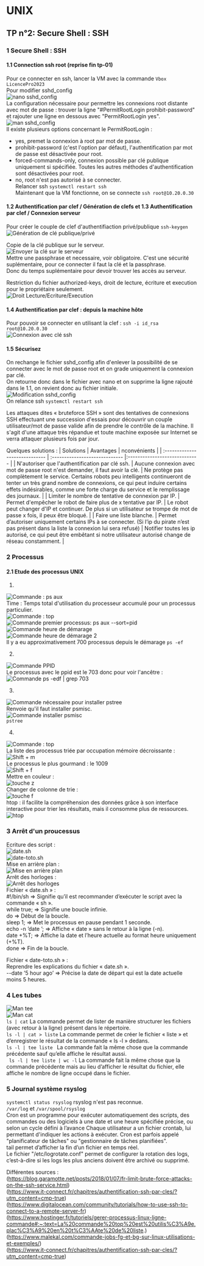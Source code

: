 
# UNIX

## TP n°2: Secure Shell : SSH

### 1 Secure Shell : SSH

#### 1.1 Connection ssh root (reprise fin tp-01)

Pour ce connecter en ssh, lancer la VM avec la commande ``` Vbox LicencePro2023 ```  
Pour modifier sshd_config  
![nano sshd_config](./asset/nano_sshd_config.png)  
La configuration nécessaire pour permettre les connexions root distante avec mot de passe : trouver la ligne "#PermitRootLogin prohibit-password" et rajouter une ligne en dessous avec "PermitRootLogin yes".  
![man sshd_config](./asset/man_sshd_config.png)  
Il existe plusieurs options concernant le PermitRootLogin :  
- yes, premet la connexion à root par mot de passe.
- prohibit-password (c'est l'option par défaut), l'authentification par mot de passe est désactivée pour root.
- forced-commands-only, connexion possible par clé publique uniquement si spécifiée. Toutes les autres méthodes d'authentification sont désactivées pour root.
- no, root n'est pas autorisé à se connecter.  
Relancer ssh ``` systemctl restart ssh ```  
Maintenant que la VM fonctionne, on se connecte ``` ssh root@10.20.0.30 ```  


#### 1.2 Authentification par clef / Génération de clefs et 1.3 Authentification par clef / Connexion serveur

Pour créer le couple de clef d'authentifiaction privé/publique ``` ssh-keygen ```  
![Génération de clé publique/privé](./asset/generation_clé.png)  

Copie de la clé publique sur le serveur.  
![Envoyer la clé sur le serveur](./asset/copie_cle.png)  
Mettre une passphrase et necessaire, voir obligatoire. C'est une sécurité suplémentaire, pour ce connecter il faut la clé et la passphrase.  
Donc du temps suplémentaire pour devoir trouver les accès au serveur.  

Restriction du fichier authorized-keys, droit de lecture, écriture et execution pour le propriétaire seulement.  
![Droit Lecture/Ecriture/Execution](./asset/droit_ecriture_lecture_execution.png)  


#### 1.4 Authentification par clef : depuis la machine hôte

Pour pouvoir se connecter en utilisant la clef : ``` ssh -i id_rsa root@10.20.0.30 ```  
![Connexion avec clé ssh](./asset/connexion_ssh_cle.png)  


#### 1.5 Sécurisez 

On rechange le fichier sshd_config afin d'enlever la possibilité de se connecter avec le mot de passe root et on grade uniquement la connexion par clé.  
On retourne donc dans le fichier avec nano et on supprime la ligne rajouté dans le 1.1, on revient donc au fichier initiale.  
![Modification sshd_config](./asset/sshd-config_rechange.png)  
On relance ssh ``` systemctl restart ssh ```  

Les attaques dites « bruteforce SSH » sont des tentatives de connexions SSH effectuant une succession d'essais pour découvrir un couple utilisateur/mot de passe valide afin de prendre le contrôle de la machine. Il s'agit d'une attaque très répandue et toute machine exposée sur Internet se verra attaquer plusieurs fois par jour.

Quelques solutions : 
| Solutions | Avantages | nconvénients |
| :----------------------------- | :----------------------------- |:----------------------------- |
| N'autoriser que l'authentification par clé ssh. | Aucune connexion avec mot de passe root n'est demander, il faut avoir la clé. | Ne protège pas complètement le service. Certains robots peu intelligents continueront de tenter un très grand nombre de connexions, ce qui peut induire certains effets indésirables, comme une forte charge du service et le remplissage des journaux. |
| Limiter le nombre de tentative de connexion par IP. | Permet d'empêcher le robot de faire plus de x tentative par IP. | Le robot peut changer d'IP et continuer. De plus si un utilisateur se trompe de mot de passe x fois, il peux être bloqué. |
| Faire une liste blanche. | Permet d’autoriser uniquement certains IPs à se connecter. (Si l’ip du pirate n’est pas présent dans la liste la connexion lui sera refusé) | Notifier toutes les ip autorisé, ce qui peut être embêtant si notre utilisateur autorisé change de réseau constamment. |  


### 2 Processus

#### 2.1 Etude des processus UNIX

1.  
![Commande : ps aux](./asset/ps%20aux.png)  
Time : Temps total d'utilisation du processeur accumulé pour un processus particulier.  
![Commande : top](./asset/2-top%20cpu.png)  
![Commande premier processus: ps aux --sort=pid](./asset/premier%20processus.png)  
![Commande heure de démarage](./asset/heure_demarage.png)  
![Commande heure de démarage 2](./asset/heure%20demarge%202.png)  
Il y a eu approximativement 700 processus depuis le démarage ``` ps -ef ```  

2. 
![Commande PPID](./asset/ps_ppid.png)  
Le processus  avec le ppid est le 703 donc pour voir l'ancêtre :  
![Commande ps -edf | grep 703](./asset/ps%20edf%20grep.png)  

3. 
![Commande nécessaire pour installer pstree](./asset/apt%20search%20pstree.png)  
Renvoie qu'il faut installer psmisc.  
![Commande installer psmisc](./asset/apt%20install.png)  
``` pstree ```  

4. 
![Commande : top](./asset/2-top%20cpu.png)  
La liste des processus triée par occupation mémoire décroissante :  
![Shift + m](./asset/shift%20m.png)  
Le processus le plus gourmand : le 1009  
![Shift + f](./asset/shift%20f.png)  
Mettre en couleur :  
![touche z](./asset/top%20z.png)  
Changer de colonne de trie :  
![touche f](./asset/top%20z%20f.png)  
htop : il facilite la compréhension des données grâce à son interface interactive pour trier les résultats, mais il consomme plus de ressources.  
![htop](./asset/htop.png)  


### 3 Arrêt d'un proucessus

Ecriture des script :  
![date.sh](./asset/nano%20date.sh.png)  
![date-toto.sh](./asset/nano%20date-toto.png)  
Mise en arrière plan :  
![Mise en arrière plan](./asset/mise%20arrière%20plan.png)  
Arrêt des horloges :  
![Arrêt des horloges](./asset/jobs%20fg%20contrlc.png)  
Fichier « date.sh » :  
#!/bin/sh => Signifie qu’il est recommander d’exécuter le script avec la commande « sh ».  
while true; => Signifie une boucle infinie.  
do => Début de la boucle.  
sleep 1; => Met le processus en pause pendant 1 seconde.  
echo -n ’date ’; => Affiche « date » sans le retour à la ligne (-n).  
date +%T; => Affiche la date et l’heure actuelle au format heure uniquement (+%T).  
done => Fin de la boucle.  

Fichier « date-toto.sh » :  
Reprendre les explications du fichier « date.sh ».  
--date ’5 hour ago’ => Précise la date de départ qui est la date actuelle moins 5 heures.  


### 4 Les tubes

![Man tee](./asset/man%20tee.png)  
![Man cat](./asset/man%20cat.png)  
``` ls | cat ``` La commande permet de lister de manière structurer les fichiers (avec retour à la ligne) présent dans le répertoire.  
``` ls -l | cat > liste ``` La commande permet de créer le fichier « liste » et d’enregistrer le résultat de la commande « ls -l » dedans.  
``` ls -l | tee liste  ``` La commande fait la même chose que la commande précédente sauf qu’elle affiche le résultat aussi.  
```  ls -l | tee liste | wc -l ``` La commande fait la même chose que la commande précédente mais au lieu d’afficher le résultat du fichier, elle affiche le nombre de ligne occupé dans le fichier.  


### 5  Journal système rsyslog

``` systemctl status rsyslog ```  rsyslog n'est pas reconnue.  
``` /var/log ```  et ``` /var/spool/rsyslog  ```   
Cron est un programme pour exécuter automatiquement des scripts, des commandes ou des logiciels à une date et une heure spécifiée précise, ou selon un cycle défini à l’avance Chaque utilisateur a un fichier crontab, lui permettant d'indiquer les actions à exécuter. Cron est parfois appelé "planificateur de tâches" ou "gestionnaire de tâches planifiées".  
tail permet d’afficher la fin d’un fichier en temps réel.  
Le fichier "/etc/logrotate.conf" permet de configurer la rotation des logs, c’est-à-dire si les logs les plus anciens doivent être archivé ou supprimé.  


Différentes sources :  
(https://blog.garamotte.net/posts/2018/01/07/fr-limit-brute-force-attacks-on-the-ssh-service.html)  
(https://www.it-connect.fr/chapitres/authentification-ssh-par-cles/?utm_content=cmp-true)  
(https://www.digitalocean.com/community/tutorials/how-to-use-ssh-to-connect-to-a-remote-server-fr)  
(https://www.hostinger.fr/tutoriels/gerer-processus-linux-ligne-commande#:~:text=La%20commande%20top%20est%20utilis%C3%A9e,plac%C3%A9%20en%20t%C3%AAte%20de%20liste.)  
(https://www.malekal.com/commande-jobs-fg-et-bg-sur-linux-utilisations-et-exemples/)  
(https://www.it-connect.fr/chapitres/authentification-ssh-par-cles/?utm_content=cmp-true)  